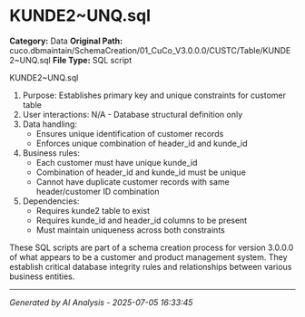 # KUNDE2~UNQ.sql

**Category:** Data
**Original Path:** cuco.dbmaintain/SchemaCreation/01_CuCo_V3.0.0.0/CUSTC/Table/KUNDE2~UNQ.sql
**File Type:** SQL script

KUNDE2~UNQ.sql
1. Purpose: Establishes primary key and unique constraints for customer table
2. User interactions: N/A - Database structural definition only
3. Data handling: 
   - Ensures unique identification of customer records
   - Enforces unique combination of header_id and kunde_id
4. Business rules:
   - Each customer must have unique kunde_id
   - Combination of header_id and kunde_id must be unique
   - Cannot have duplicate customer records with same header/customer ID combination
5. Dependencies:
   - Requires kunde2 table to exist
   - Requires kunde_id and header_id columns to be present
   - Must maintain uniqueness across both constraints

These SQL scripts are part of a schema creation process for version 3.0.0.0 of what appears to be a customer and product management system. They establish critical database integrity rules and relationships between various business entities.

---
*Generated by AI Analysis - 2025-07-05 16:33:45*
